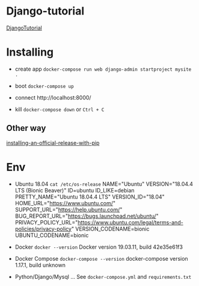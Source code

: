 # Django-tutorial

[DjangoTutorial](https://docs.djangoproject.com/ja/3.0/intro/)

# Installing

- create app
  `docker-compose run web django-admin startproject mysite .`

- boot
  `docker-compose up`

- connect
  http://localhost:8000/

- kill
  `docker-compose down`
  or
  `Ctrl + C`

## Other way

[installing-an-official-release-with-pip](https://docs.djangoproject.com/ja/3.0/topics/install/#installing-an-official-release-with-pip)

# Env

- Ubuntu 18.04
  `cat /etc/os-release`
  NAME="Ubuntu"
  VERSION="18.04.4 LTS (Bionic Beaver)"
  ID=ubuntu
  ID_LIKE=debian
  PRETTY_NAME="Ubuntu 18.04.4 LTS"
  VERSION_ID="18.04"
  HOME_URL="https://www.ubuntu.com/"
  SUPPORT_URL="https://help.ubuntu.com/"
  BUG_REPORT_URL="https://bugs.launchpad.net/ubuntu/"
  PRIVACY_POLICY_URL="https://www.ubuntu.com/legal/terms-and-policies/privacy-policy"
  VERSION_CODENAME=bionic
  UBUNTU_CODENAME=bionic

- Docker
  `docker --version`
  Docker version 19.03.11, build 42e35e61f3

- Docker Compose
  `docker-compose --version`
  docker-compose version 1.17.1, build unknown

- Python/Django/Mysql ...
  See `docker-compose.yml` and `requirements.txt`
